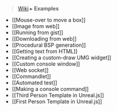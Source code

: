 > [Wiki](Home) ▸ **Examples**

- [[Mouse-over to move a box]]
- [[Image from web]]
- [[Running from gist]]
- [[Downloading from web]]
- [[Procedural BSP generation]]
- [[Getting text from HTML]]
- [[Creating a custom-draw UMG widget]]
- [[Custom console window]]
- [[Web socket]]
- [[Commandlet]]
- [[Automated test]]
- [[Making a console command]]
- [[Third Person Template in Unreal.js]]
- [[First Person Template in Unreal.js]]